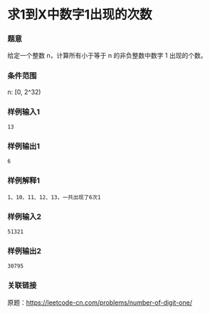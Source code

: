# 求1到X中数字1出现的次数

### 题意

给定一个整数 n，计算所有小于等于 n 的非负整数中数字 1 出现的个数。

### 条件范围

n: [0, 2^32)

### 样例输入1
```
13
```

### 样例输出1
```
6
```

### 样例解释1
```
1、10、11、12、13，一共出现了6次1
```

### 样例输入2
```
51321
```

### 样例输出2
```
30795
```

### 关联链接
原题：https://leetcode-cn.com/problems/number-of-digit-one/
